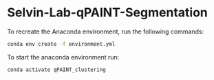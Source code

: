 # Selvin-Lab-qPAINT-Segmentation

To recreate the Anaconda environment, run the following commands:

```bash
conda env create -f environment.yml
```

To start the anaconda environment run:
```bash
conda activate qPAINT_clustering
```
